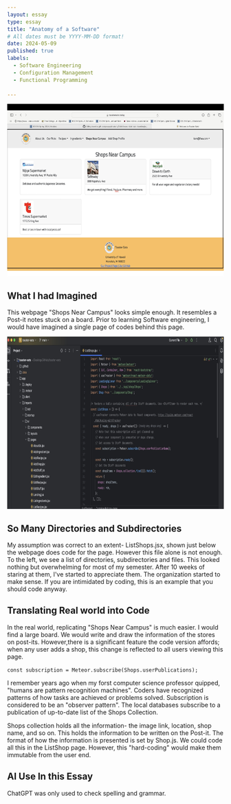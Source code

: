 ```yaml
---
layout: essay
type: essay
title: "Anatomy of a Software"
# All dates must be YYYY-MM-DD format!
date: 2024-05-09
published: true
labels:
  - Software Engineering  
  - Configuration Management
  - Functional Programming 
    
---
```

<img width="700px" height ="400px" class="rounded float-start pe-4" src="./mywebsite.jpg">





## What I had Imagined 

This webpage "Shops Near Campus" looks simple enough. It resembles a Post-it notes stuck on a board. Prior to learning Software engineering, I would have imagined a single page of codes behind this page. 


<img width="700px" height ="400px" class="rounded float-start pe-4" src="./ListShops.jpg">


## So Many Directories and Subdirectories 

My assumption was correct to an extent- ListShops.jsx, shown just below the webpage does code for the page. However this file alone is not enough. To the left, we see a list of directories, subdirectories and files. This looked nothing but overwhelming for most of my semester. After 10 weeks of staring at them, I've started to appreciate them. The organization started to make sense. If you are intimidated by coding, this is an example that you should code anyway. 

## Translating Real world into Code 

In the real world, replicating "Shops Near Campus" is much easier. I would find a large board.  We would write and draw the information of the stores on post-its. However,there is a significant feature the code version affords; when any user adds a shop, this change is reflected to all users viewing this page. 
  ```
  const subscription = Meteor.subscribe(Shops.userPublications);
  ```
I remember years ago when my forst computer science professor quipped, "humans are pattern recognition machines". Coders have recognized patterns of how tasks are achieved or problems solved. Subscription is considered to be an "observer pattern". The local databases subscribe to a publication of up-to-date list of the Shops Collection. 

Shops collection holds all the information- the image link, location, shop name, and so on. This holds the information to be written on the Post-it. The format of how the information is presented is set by Shop.js.  We could code all this in the ListShop page. However, this "hard-coding" would make them immutable from the user end. 

## AI Use In this Essay

ChatGPT was only used to check spelling and grammar. 
